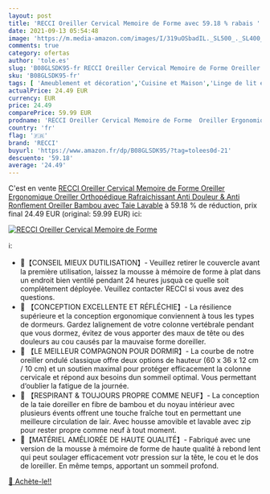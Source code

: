 ```yaml
---
layout: post
title: 'RECCI Oreiller Cervical Memoire de Forme avec 59.18 % rabais '
date: 2021-09-13 05:54:48
image: 'https://m.media-amazon.com/images/I/319uOSbadIL._SL500_._SL400_.jpg'
comments: true
category: ofertas
author: 'tole.es'
slug: 'B08GLSDK95-fr RECCI Oreiller Cervical Memoire de Forme Oreiller...'
sku: 'B08GLSDK95-fr'
tags: [ 'Ameublement et décoration','Cuisine et Maison','Linge de lit et oreillers','Literie et linge de maison','Oreillers','Oreillers anti-ronflements','recci', ]
actualPrice: 24.49 EUR
currency: EUR
price: 24.49
comparePrice: 59.99 EUR
prodname: 'RECCI Oreiller Cervical Memoire de Forme  Oreiller Ergonomique  Oreiller Orthopédique Rafraichissant  Anti Douleur & Anti Ronflement  Oreiller Bambou avec Taie Lavable'
country: 'fr'
flag: '🇫🇷'
brand: 'RECCI'
buyurl: 'https://www.amazon.fr/dp/B08GLSDK95/?tag=tolees0d-21'
descuento: '59.18'
average: '24.49'
---
```


C'est en vente [RECCI Oreiller Cervical Memoire de Forme  Oreiller Ergonomique  Oreiller Orthopédique Rafraichissant  Anti Douleur & Anti Ronflement  Oreiller Bambou avec Taie Lavable](https://www.amazon.fr/dp/B08GLSDK95/?tag=tolees0d-21)  à  59.18 % de réduction, prix final  24.49 EUR (original: 59.99 EUR) ici:

[![RECCI Oreiller Cervical Memoire de Forme](https://m.media-amazon.com/images/I/319uOSbadIL._SL500_._SL400_.jpg)](https://www.amazon.fr/dp/B08GLSDK95/?tag=tolees0d-21)

ℹ️:

- 💎【CONSEIL MIEUX DUTILISATION】- Veuillez retirer le couvercle avant la première utilisation, laissez la mousse à mémoire de forme à plat dans un endroit bien ventilé pendant 24 heures jusquà ce quelle soit complètement déployée. Veuillez contacter RECCI si vous avez des questions.
- 💎 【CONCEPTION EXCELLENTE ET RÉFLÉCHIE】- La résilience supérieure et la conception ergonomique conviennent à tous les types de dormeurs. Gardez lalignement de votre colonne vertébrale pendant que vous dormez, évitez de vous apporter des maux de tête ou des douleurs au cou causés par la mauvaise forme doreiller.
- 💎 【LE MEILLEUR COMPAGNON POUR DORMIR】- La courbe de notre oreiller ondulé classique offre deux options de hauteur (60 x 36 x 12 cm / 10 cm) et un soutien maximal pour protéger efficacement la colonne cervicale et répond aux besoins dun sommeil optimal. Vous permettant d‘oublier la fatigue de la journée.
- 💎 【RESPIRANT & TOUJOURS PROPRE COMME NEUF】- La conception de la taie doreiller en fibre de bambou et du noyau intérieur avec plusieurs évents offrent une touche fraîche tout en permettant une meilleure circulation de lair. Avec housse amovible et lavable avec zip pour rester propre comme neuf à tout moment.
- 💎【MATÉRIEL AMÉLIORÉE DE HAUTE QUALITÉ】- Fabriqué avec une version de la mousse à mémoire de forme de haute qualité à rebond lent qui peut soulager efficacement votr pression sur la tête, le cou et le dos de loreiller. En même temps, apportant un sommeil profond.

[🛒 Achète-le!!](https://www.amazon.fr/dp/B08GLSDK95/?tag=tolees0d-21)

